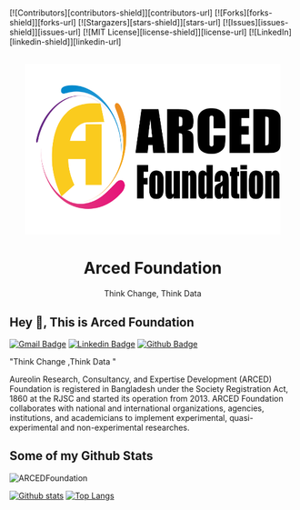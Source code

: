 <h1 display="none"></h1>
<a name="readme-top"></a>

  <!-- PROJECT SHIELDS -->

[![Contributors][contributors-shield]][contributors-url]
[![Forks][forks-shield]][forks-url]
[![Stargazers][stars-shield]][stars-url]
[![Issues][issues-shield]][issues-url]
[![MIT License][license-shield]][license-url]
[![LinkedIn][linkedin-shield]][linkedin-url]

  <!-- PROJECT LOGO -->

  <br />
  <div align="center">
    <a href="https://github.com/mdyeates/my-portfolio">
      <img src="images/logo.png" alt="Logo" width="450" height="300">
    </a>
    <h1 align="center">Arced Foundation</h1>
    <p align="center">Think Change, Think Data  </p>
  </div>
  
  <!-- TABLE OF CONTENTS -->

 ## Hey 👋, This is Arced Foundation
[![Gmail Badge](https://img.shields.io/badge/-info@arced.foundation-c14438?style=flat&logo=Gmail&logoColor=white&link=mailto:info@arced.foundation)](mailto:info@arced.foundation) 
[![Linkedin Badge](https://img.shields.io/badge/-https://bd.linkedin.com/company/aarced-0072b1?style=flat&logo=Linkedin&logoColor=white&link=https://www.linkedin.com/in/https://bd.linkedin.com/company/aarced/)](https://www.linkedin.com/in/https://bd.linkedin.com/company/aarced/) [![Github Badge](https://img.shields.io/badge/-ARCEDFoundation-grey?style=flat&logo=github&logoColor=white&link=https://github.com/ARCEDFoundation/)](https://www.github.com/ARCEDFoundation/) <p align='left'>"Think Change ,Think Data "

Aureolin Research, Consultancy, and Expertise Development (ARCED) Foundation is registered in Bangladesh under the Society Registration Act, 1860 at the RJSC and started its operation from 2013. ARCED Foundation collaborates with national and international organizations, agencies, institutions, and academicians to implement experimental, quasi-experimental and non-experimental researches.</p>
## Some of my Github Stats
<p align=left> <img src=https://komarev.com/ghpvc/?username=ARCEDFoundation alt=ARCEDFoundation /> </p>

[![Github stats](https://github-readme-stats.vercel.app/api?username=ARCEDFoundation&show_icons=true&include_all_commits=true)](https://github.com/ARCEDFoundation/github-readme-stats)
[![Top Langs](https://github-readme-stats.vercel.app/api/top-langs/?username=ARCEDFoundation&layout=compact)](https://github.com/ARCEDFoundation/github-readme-stats)

  
 
  
 
